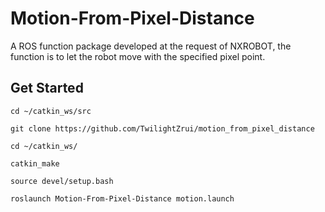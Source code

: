 # Motion-From-Pixel-Distance
A ROS function package developed at the request of NXROBOT, the function is to let the robot move with the specified pixel point.

## Get Started

```
cd ~/catkin_ws/src

git clone https://github.com/TwilightZrui/motion_from_pixel_distance

cd ~/catkin_ws/

catkin_make

source devel/setup.bash

roslaunch Motion-From-Pixel-Distance motion.launch

